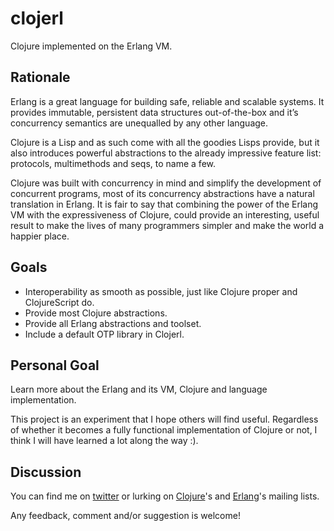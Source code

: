# clojerl

Clojure implemented on the Erlang VM.

## Rationale

Erlang is a great language for building safe, reliable and scalable systems. It provides immutable, persistent data structures out-of-the-box and it’s concurrency semantics are unequalled by any other language.

Clojure is a Lisp and as such come with all the goodies Lisps provide, but it also introduces powerful abstractions to the already impressive feature list: protocols, multimethods and seqs, to name a few.

Clojure was built with concurrency in mind and simplify the development of concurrent programs, most of its concurrency abstractions have a natural translation in Erlang. It is fair to say that combining the power of the Erlang VM with the expressiveness of Clojure, could provide an interesting, useful result to make the lives of many programmers simpler and make the world a happier place.

## Goals

- Interoperability as smooth as possible, just like Clojure proper and ClojureScript do.
- Provide most Clojure abstractions.
- Provide all Erlang abstractions and toolset.
- Include a default OTP library in Clojerl.

## Personal Goal

Learn more about the Erlang and its VM, Clojure and language implementation.

This project is an experiment that I hope others will find useful. Regardless of whether it becomes a fully functional implementation of Clojure or not, I think I will have learned a lot along the way :).

## Discussion

You can find me on [twitter](https://twitter.com/jfacorro) or lurking on [Clojure](https://groups.google.com/forum/?hl=en#!forum/clojure)'s and [Erlang](https://groups.google.com/forum/?hl=en#!forum/erlang-programming)'s mailing lists.

Any feedback, comment and/or suggestion is welcome!